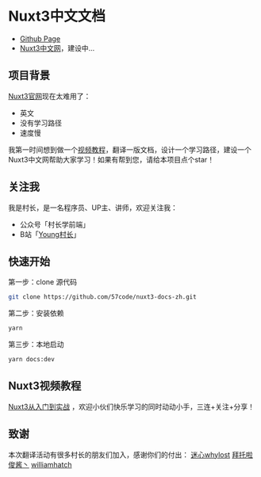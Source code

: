 # Nuxt3中文文档
- [Github Page](https://57code.github.io/nuxt3-docs-zh/)
- [Nuxt3中文网](http://nuxt3.cn)，建设中...

## 项目背景
[Nuxt3官网](http://v3.nuxtjs.org/docs/usage/data-fetching/)现在太难用了：
- 英文
- 没有学习路径
- 速度慢

我第一时间想到做一个[视频教程](https://space.bilibili.com/480140591/channel/collectiondetail?sid=34039)，翻译一版文档，设计一个学习路径，建设一个Nuxt3中文网帮助大家学习！如果有帮到您，请给本项目点个star！
## 关注我
我是村长，是一名程序员、UP主、讲师，欢迎关注我：
- 公众号「村长学前端」
- B站「[Young村长](https://space.bilibili.com/480140591)」

## 快速开始
第一步：clone 源代码
```bash
git clone https://github.com/57code/nuxt3-docs-zh.git
```

第二步：安装依赖
```bash
yarn
```

第三步：本地启动
```bash
yarn docs:dev
```

## Nuxt3视频教程
[Nuxt3从入门到实战](https://space.bilibili.com/480140591/channel/collectiondetail?sid=34039)
，欢迎小伙们快乐学习的同时动动小手，三连+关注+分享！


## 致谢
本次翻译活动有很多村长的朋友们加入，感谢你们的付出：
[迷心whylost](https://github.com/whylost)
[拜托啦俊酱丶](https://github.com/jerry-lllman)
[williamhatch](https://github.com/williamhatch)
